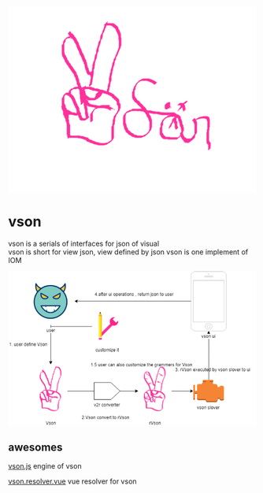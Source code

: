 <div align=center><img src="https://raw.githubusercontent.com/vson-js/vson/master/vson.png"/></div>

# vson
vson is a serials of interfaces for json of visual   
vson is short for view json,  view defined by json
vson is one implement of IOM


<img src="https://raw.githubusercontent.com/vson-js/vson/master/vson1.x.png"/>


## awesomes

[vson.js](https://github.com/vson-js/vson.js) engine of vson

[vson.resolver.vue](https://github.com/vson-js/vson.resolver.vue) vue resolver for vson